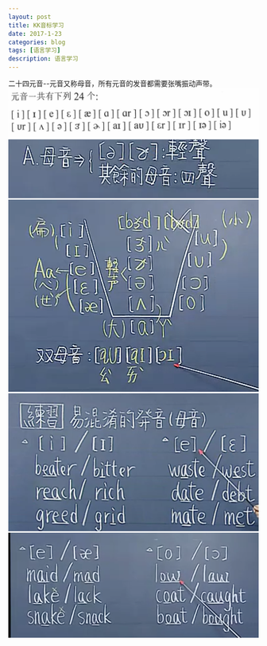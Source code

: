 ```yaml
---
layout: post
title: KK音标学习
date: 2017-1-23
categories: blog
tags: [语言学习]
description: 语言学习
---
```


二十四元音--元音又称母音，所有元音的发音都需要张嘴振动声带。         
![](https://raw.githubusercontent.com/whuhan2013/myImage/master/language/p1/p1.png)
![](https://raw.githubusercontent.com/whuhan2013/myImage/master/language/p1/p2.png)
![](https://raw.githubusercontent.com/whuhan2013/myImage/master/language/p1/p3.png)
![](https://raw.githubusercontent.com/whuhan2013/myImage/master/language/p1/p4.png)
![](https://raw.githubusercontent.com/whuhan2013/myImage/master/language/p1/p5.png)




